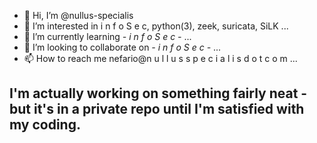 - 👋 Hi, I’m @nullus-specialis
- 👀 I’m interested in i n f o S e c, python(3), zeek, suricata, SiLK ...
- 🌱 I’m currently learning *- i n f o S e c -*  ...
- 💞️ I’m looking to collaborate on *- i n f o S e c -* ...
- 📫 How to reach me nefario@n u l l u s s p e c i a l i s d o t c o m ...


## I'm actually working on something fairly neat - but it's in a private repo until I'm satisfied with my coding.
<!---
nullus-specialis/nullus-specialis is a ✨ special ✨ repository because its `README.md` (this file) appears on your GitHub profile.
You can click the Preview link to take a look at your changes.
--->
